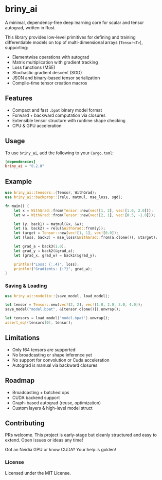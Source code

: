# briny_ai

A minimal, dependency-free deep learning core for scalar and tensor autograd, written in Rust.

This library provides low-level primitives for defining and training differentiable models on top of multi-dimensional arrays (`Tensor<T>`), supporting:

- Elementwise operations with autograd
- Matrix multiplication with gradient tracking
- Loss functions (MSE)
- Stochastic gradient descent (SGD)
- JSON and binary-based tensor serialization
- Compile-time tensor creation macros

## Features

- Compact and fast `.bpat` binary model format
- Forward + backward computation via closures
- Extensible tensor structure with runtime shape checking
- CPU & GPU acceleration

## Usage

To use `briny_ai`, add the following to your `Cargo.toml`:

```toml
[dependencies]
briny_ai = "0.2.0"
```

## Example

```rust
use briny_ai::tensors::{Tensor, WithGrad};
use briny_ai::backprop::{relu, matmul, mse_loss, sgd};

fn main() {
    let x = WithGrad::from(Tensor::new(vec![1, 2], vec![1.0, 2.0]));
    let w = WithGrad::from(Tensor::new(vec![2, 1], vec![0.5, -1.0]));

    let (y, back1) = matmul(&x, &w);
    let (a, back2) = relu(&WithGrad::from(y));
    let target = Tensor::new(vec![1, 1], vec![0.0]);
    let (loss, back3) = mse_loss(&WithGrad::from(a.clone()), &target);

    let grad_a = back3(1.0);
    let grad_y = back2(&grad_a);
    let (grad_x, grad_w) = back1(&grad_y);

    println!("Loss: {:.4}", loss);
    println!("Gradients: {:?}", grad_w);
}
```

### Saving & Loading

```rust
use briny_ai::modelio::{save_model, load_model};

let tensor = Tensor::new(vec![2, 2], vec![1.0, 2.0, 3.0, 4.0]);
save_model("model.bpat", &[tensor.clone()]).unwrap();

let tensors = load_model("model.bpat").unwrap();
assert_eq!(tensors[0], tensor);
```

## Limitations

- Only f64 tensors are supported
- No broadcasting or shape inference yet
- No support for convolution or Cuda acceleration
- Autograd is manual via backward closures

## Roadmap

- Broadcasting + batched ops
- CUDA backend support
- Graph-based autograd (reuse, optimization)
- Custom layers & high-level model struct

## Contributing

PRs welcome. This project is early-stage but cleanly structured and easy to extend. Open issues or ideas any time!

Got an Nvidia GPU or know CUDA? Your help is golden!

### License

Licensed under the MIT License.
